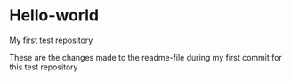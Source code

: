 # Hello-world
My first test repository

These are the changes made to the readme-file during my first commit for this test repository
